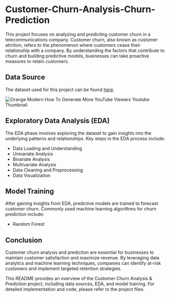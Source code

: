 # Customer-Churn-Analysis-Churn-Prediction
This project focuses on analyzing and predicting customer churn in a telecommunications company. Customer churn, also known as customer attrition, refers to the phenomenon where customers cease their relationship with a company. By understanding the factors that contribute to churn and building predictive models, businesses can take proactive measures to retain customers.

## Data Source

The dataset used for this project can be found [here](https://www.kaggle.com/datasets/blastchar/telco-customer-churn).

![Orange Modern How To Generate More YouTube Viewers Youtube Thumbnail](https://github.com/ImeshaDilshani/Customer-Churn-Analysis-Churn-Prediction/assets/93858302/76690b4c-9597-4c23-8b82-ecd7b2d13260)

## Exploratory Data Analysis (EDA)
The EDA phase involves exploring the dataset to gain insights into the underlying patterns and relationships. Key steps in the EDA process include:

- Data Loading and Understanding
- Univariate Analysis
- Bivariate Analysis
- Multivariate Analysis
- Data Cleaning and Preprocessing
- Data Visualization

## Model Training
After gaining insights from EDA, predictive models are trained to forecast customer churn. Commonly used machine learning algorithms for churn prediction include:
- Random Forest
  
## Conclusion
Customer churn analysis and prediction are essential for businesses to maintain customer satisfaction and maximize revenue. By leveraging data analytics and machine learning techniques, companies can identify at-risk customers and implement targeted retention strategies.

This README provides an overview of the Customer Churn Analysis & Prediction project, including data sources, EDA, and model training. For detailed implementation and code, please refer to the project files.

